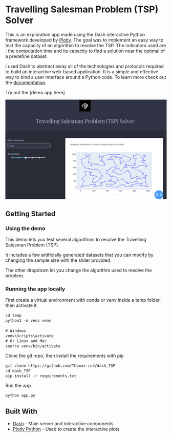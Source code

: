 
# Travelling Salesman Problem (TSP) Solver

This is an exploration app made using the Dash interactive Python framework developed by [Plotly](https://plot.ly/). The goal was to implement an easy way to test the capacity of an algorithm to resolve the TSP. The indicators used are : the computation time and its capacity to find a solution near the optimal of a predefine dataset. 

I used Dash to abstract away all of the technologies and protocols required to build an interactive web-based application. It is a simple and effective way to bind a user interface around a Python code. To learn more check out the [documentation](https://plot.ly/dash).

Try out the [demo app here]

![alt text](images/screenshot.png "Screenshot")


## Getting Started
### Using the demo
This demo lets you test several algorithms to resolve the Travelling Salesman Problem (TSP). 

It includes a few artificially generated datasets that you can modify by changing the sample size with the slider provided.

The other dropdown let you change the algorithm used to resolve the problem.

### Running the app locally

First create a virtual environment with conda or venv inside a temp folder, then activate it.

```
cd temp
python3 -m venv venv

# Windows
venv\Scripts\activate
# Or Linux and Mac
source venv/bin/activate
```

Clone the git repo, then install the requirements with pip
```
git clone https://github.com/Thomas-rnd/dash_TSP
cd dash_TSP
pip install -r requirements.txt
```

Run the app
```
python app.py
```

## Built With
* [Dash](https://dash.plot.ly/) - Main server and interactive components
* [Plotly Python](https://plot.ly/python/) - Used to create the interactive plots

